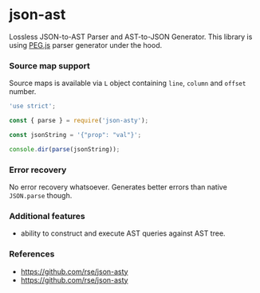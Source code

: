 # json-ast

Lossless JSON-to-AST Parser and AST-to-JSON Generator. This library is using
[PEG.js](https://pegjs.org/) parser generator under the hood.

### Source map support

Source maps is available via `L` object containing `line`, `column` and `offset` number.

```js
'use strict';

const { parse } = require('json-asty');

const jsonString = '{"prop": "val"}';

console.dir(parse(jsonString));
```

### Error recovery

No error recovery whatsoever. Generates better errors than native `JSON.parse` though.

### Additional features

 - ability to construct and execute AST queries against AST tree.

### References

 - https://github.com/rse/json-asty
 - https://github.com/rse/json-asty
